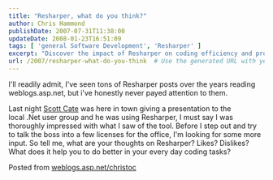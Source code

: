 ```yaml
---
title: "Resharper, what do you think?"
author: Chris Hammond
publishDate: 2007-07-31T11:38:00
updateDate: 2008-01-23T16:51:09
tags: [ 'general Software Development', 'Resharper' ]
excerpt: "Discover the impact of Resharper on coding efficiency and productivity. Have your say on this tool's benefits and drawbacks. #coding #Resharper #productivity"
url: /2007/resharper-what-do-you-think  # Use the generated URL with year
---
```

<P mce_keep="true">I'll readily admit, I've seen tons of Resharper posts over the years reading weblogs.asp.net, but i've honestly never payed attention to them.</P> <P mce_keep="true">Last night <A class="" href="https://weblogs.asp.net/scottcate/" mce_href="/scottcate/">Scott Cate</A> was here in town giving a presentation to the local&nbsp;.Net user group and he was using Resharper, I must say I was thoroughly impressed with what I saw of the tool. Before I step out and try to talk the boss into a few licenses for the office, I'm looking for some more input. So tell me, what are your thoughts on Resharper? Likes? Dislikes? What does it help you to do better in your every day coding tasks?</P> Posted from <A href="https://weblogs.asp.net/christoc/">weblogs.asp.net/christoc</a>

